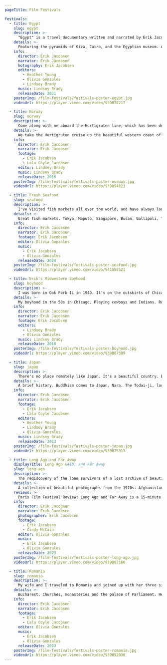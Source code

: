 ```yaml
---
pageTitle: Film Festivals

festivals:
  - title: Egypt
    slug: egypt
    description: >-
      "Egypt" is a travel documentary written and narrated by Erik Jacobsen. It features photos from his two trips to Egypt, local indigenous music, and fascinating historical facts from research into this amazing and long lived civilization. It includes some of the most iconic artistic works and monumental structures of ancient Egypt.
    details: >-
      Featuring the pyramids of Giza, Cairo, and the Egyptian museum. A visit to a nightclub on a Nile river boat. Thebes, and the Karnack and Luxor temples. Tombs in the valley of the Kings and Queens. Tutankhamun, Akhenaten, and Ramesses the Great. Cleopatra, the last queen. Her romances and death.
    info:
      director: Erik Jacobsen
      narrator: Erik Jacobsen
      hotography: Erik Jacobsen
      editors:
        - Heather Young
        - Olivia Gonzales
        - Lindsey Brady
      music: Lindsey Brady
      releaseDate: 2021
    posterImg: /film-festivals/festivals-poster-egypt.jpg
    videoUrl: https://player.vimeo.com/video/939078217

  - title: Norway
    slug: norway
    description: >-
      Come along with me aboard the Hurtigruten line, which has been delivering passengers, supplies, and mail up and down the coast of Norway for over a century. Starting in Bergen, we head northward far into the Arctic Circle, stopping at lots of small, charming towns, and villages along the way. Our cruise reaches the northern tip of Norway, only 750 miles from the north pole. The long rugged coastline offers beautiful scenery, with snow covered peaks, hills, green valleys, peninsulas, a thousand fiords, and 250,000 islands. It's a wonderful voyage. Come on along.
    details: >-
      We take the Hurtigruten cruise up the beautiful western coast of Norway. Ride the Funicular to the top of Mount Floyen for a spectacular view of Bergen. We cruised northward. Visits to the small towns of Alesund and Molde. Northward to Trondheim, where we see the Nidaros Cathedral and Stiftsgarden , one of the largest wooden building in Scandinavia. In Bodo, a visit to Saltstraumen, with one of the world’s fastest tides. We enter the arctic circle with a shipboard ceremony on deck. The spectacular, narrow Trollfjord. The far north fishing port of Honningsvag. Drinks at the ice bar. A Viking dinner at a re-creation of the world’s largest Viking longhouse in Lofoten. Visit to a Sami tent where we meet the couple Innuta and Io. A fantastic voyage.
    info:
      director: Erik Jacobsen
      narrator: Erik Jacobsen
      footage:
        - Erik Jacobsen
        - Lala Coyle Jacobsen
      editor: Lindsey Brady
      music: Lindsey Brady
      releaseDate: 2016
    posterImg: /film-festivals/festivals-poster-norway.jpg
    videoUrl: https://player.vimeo.com/video/939094823

  - title: Fresh Seafood
    slug: seafood
    description: >-
      I've visited fish markets all over the world, and have always looked for the best seafood restaurants everywhere I've gone. Growing up the son of a Norwegian immigrant, maybe my love for fish has a genetic component. But my dad taught me to bait a hook, catch and clean fish, and how to deal with the small bones, so this passion has developed over many years. In this film, I've compiled some high points of my lifelong love affair with fish.
    details: >-
      Great fish markets. Tokyo, Maputo, Singapore, Busan, Gallipoli, Taipei, Zanzibar, Dubai, Hong Kong, Bergen, Cabo San Lucas, Borneo, Mangalore, and Morocco. Great seafood restaurants. Rinaldi's in Rome,Trishna in Mumbai, Portofino in Italy, and Marbella in Spain.
    info:
      director: Erik Jacobsen
      narrator: Erik Jacobsen
      footage: Erik Jacobsen
      editor: Olivia Gonzales
      music:
        - Erik Jacobsen
        - Olivia Gonzales
      releaseDate: 2024
    posterImg: /film-festivals/festivals-poster-seafood.jpg
    videoUrl: https://player.vimeo.com/video/941558521

  - title: Erik's Midwestern Boyhood
    slug: boyhood
    description: >-
      I was born in Oak Park IL in 1940. It's on the outskirts of Chicago. Although I was the son of Norwegian immigrants, I think I had a pretty typical suburban midwestern American boyhood. In this little film, I share some of my memories from those good old days, which now seem so innocent and long ago.
    details: >-
      My boyhood in the 50s in Chicago. Playing cowboys and Indians. Roy, Rogers and Dale Evans. Erik’s allergies and braces. An orchid for Eleanor Roosevelt. Phonograph records. Bozo the clown, Yuma Sumac, and the Calypsonian Blind Blake. 50s radio shows. The Shadow Knows, Inner Sanctum, and the low-down blues on WOPA. Movies. Cartoons and Serials. Erik the collector. YMCA camp. Lots of fishing. Scouting. Cub and Boy Scouts. The 1953 national jamboree in Irvine Ranch California. The Eagle Scout!
    info:
      director: Erik Jacobsen
      narrator: Erik Jacobsen
      footage: Erik Jacobsen
      editors:
        - Lindsey Brady
        - Olivia Gonzales
      music: Lindsey Brady
      releaseDate: 2018
    posterImg: /film-festivals/festivals-poster-boyhood.jpg
    videoUrl: https://player.vimeo.com/video/939087599

  - title: Japan
    slug: japan
    description: >-
      There's no place remotely like Japan. It's a beautiful country. Everything you eat, see, hear, or do there is all uniquely and singularly Japanese. To the westerner, the people can seem quiet and inscrutable. They may seem distant, but they can be friendly. They're traditional but modern. Serious, but fun loving. Conservative, but sometimes wildly uninhibited. You can find both the pious and the profane. It's a fascinating destination!
    details: >-
      A brief history. Buddhism comes to Japan. Nara. The Todai-ji, largest bronze Buddha and wooden building in the world. Kinkaku-ji, the famous golden pavilion. Kyoto Imperial Palace. Nijo Castle, and the Nightingale floor. Old Kyoto. Kimonos. The bullet train. Humeji Castle, called The Great White Egret. Shinto shrines. Sumo at the Tokyo Arena. Kamakura and the famous Daibutsu Buddha. Tsukiji fish market. Sushi, Kobe beef, and Shabu- Shabu. Udon noodle making class. A taste of music and theater shows. Aomori and its’ great illuminated paper floats. Kabukicho nightlife. The Robot Restaurant and its’ wild and crazy show!
    info:
      director: Erik Jacobsen
      narrator: Erik Jacobsen
      footage:
        - Erik Jacobsen
        - Lala Coyle Jacobsen
      editors:
        - Heather Young
        - Lindsey Brady
        - Olivia Gonzales
      music: Lindsey Brady
      releaseDate: 2023
    posterImg: /film-festivals/festivals-poster-japan.jpg
    videoUrl: https://player.vimeo.com/video/939075313

  - title: Long Ago and Far Away
    displayTitle: Long Ago &#10; and Far Away
    slug: long-ago
    description: >-
      The rediscovery of the lone survivors of a lost archive of beautiful old photographs, moved me to begin work on my new film. 1/2 century ago, my girlfriend and I traveled the world together, taking pictures as we went. I haven't seen them in years. Working with the images allowed me to revisit some of the wonderful places we explored together, but also evoked bittersweet memories of the relationship and romance we shared when we were young and in love. I've entitled my new film, long ago and far away.
    details: >-
      A collection of beautiful photographs from the 1970s. Afghanistan and the Bamiyan Buddha. Egypt, Marrakesh, La Paz Bolivia, Hong Kong, Kenya, Jamaica, Haiti, Thailand, and Burma. Guatemala and Tikal. Nepal, Ecuadorian Indians. India. Calcutta, Khajuraho, Madras, Mahabalipuram, Varanasi, and Darjeeling. Peru. Cusco and Machu Picchu.
    reviews: >-
      Paris Film Festival Review: Long Ago and Far Away is a 15-minute short documentary by renowned music producer Erik Jacobsen. The title Long Ago and Far Away refers to two things: his relationship with his former girlfriend Cindy McCain during the 70s, and their trips together, all of it explored through photos taken all over the world during their relationship. Jacobsen, who doubles here as a nostalgic and sentimental narrator, elevates McCain’s gorgeous photography with interesting facts and anecdotes to create a sort of slideshow of a past love, lost in the mountains and rivers of the most remote places in the world. Afghanistan, Bolivia, and Jamaica are only a few of the countries shown in this poetic short. The beautiful captures of landscapes, traditions, and cultures, the colorful clothing, the foods, and the villages all contribute to creating a moody, evocative film. The beginning of the film is quite unusual, with the director showing us a glimpse of his personal life before the documentary actually starts. The editing is quite simple, a clean succession of beautiful photos. The music is very well curated, which is exactly what we would have expected from a music connoisseur such as Jacobsen. A soft, gentle, and poetic short documentary that revisits Jacobsen’s life with his former girlfriend Cindy McCain through their trips around the world. [https://parisfilmawards.net/review - 73765c14-9961-42ee-8f8c-f5cee562d1f0](https://parisfilmawards.net/review - 73765c14-9961-42ee-8f8c-f5cee562d1f0)
    info:
      director: Erik Jacobsen
      narrator: Erik Jacobsen
      photographer: Erik Jacobsen
      footage:
        - Erik Jacobsen
        - Cindy McCain
      editor: Olivia Gonzales
      music:
        - Erik Jacobsen
        - Olivia Gonzales
      releaseDate: 2023
    posterImg: /film-festivals/festivals-poster-long-ago.jpg
    videoUrl: https://player.vimeo.com/video/939082166

  - title: Romania
    slug: romania
    description: >-
      My wife and I traveled to Romania and joined up with her three sisters in Bucharest. Their mom was of Romanian heritage. Together, we took a road trip across the country, enjoying its natural beauty and interesting historical landmarks. We also visited several small towns that had once been home to the sister's family. We spent some time with their second cousin Anka, who still lives there. We all loved our brief sojourn in Romania, and the sisters got a little better understanding of where their family had come from.
    details: >-
      Bucharest. Churches, monasteries and the palace of Parliament. Headed out to Transylvania. The Palace Castle, Dracula’s Castle, and Sighisoara, a beautiful, fortified medieval town. The Roma people. Romani palaces. The small towns of our Arpasu de Jos and Macedonia. Corbin’s fairytale castle. Timisoara. Cathedral and fair.
    info:
      director: Erik Jacobsen
      narrator: Erik Jacobsen
      footage:
        - Erik Jacobsen
        - Lala Coyle Jacobsen
      editor: Olivia Gonzales
      music:
        - Erik Jacobsen
        - Olivia Gonzales
      releaseDate: 2023
    posterImg: /film-festivals/festivals-poster-romania.jpg
    videoUrl: https://player.vimeo.com/video/939092030
---
```

